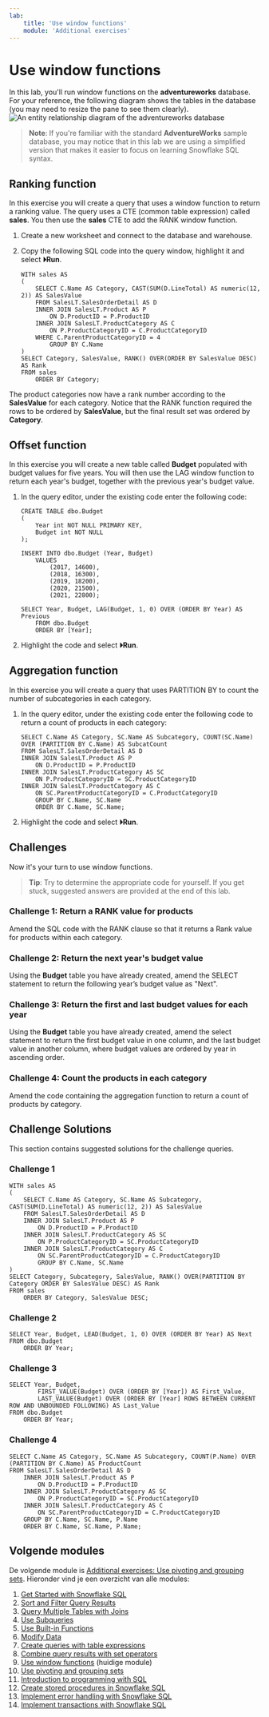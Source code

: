 ```yaml
---
lab:
    title: 'Use window functions'
    module: 'Additional exercises'
---
```

# Use window functions

In this lab, you'll run window functions on the **adventureworks** database. For your reference, the following diagram shows the tables in the database (you may need to resize the pane to see them clearly).
![An entity relationship diagram of the adventureworks database](./Images/adventureworks-erd.png)
> **Note**: If you're familiar with the standard **AdventureWorks** sample database, you may notice that in this lab we are using a simplified version that makes it easier to focus on learning Snowflake SQL syntax.

## Ranking function

In this exercise you will create a query that uses a window function to return a ranking value. The query uses a CTE (common table expression) called **sales**. You then use the **sales** CTE to add the RANK window function.

1. Create a new worksheet and connect to the database and warehouse.
1. Copy the following SQL code into the query window, highlight it and select **&#x23f5;Run**.

    ```
    WITH sales AS
    (
        SELECT C.Name AS Category, CAST(SUM(D.LineTotal) AS numeric(12, 2)) AS SalesValue
        FROM SalesLT.SalesOrderDetail AS D
        INNER JOIN SalesLT.Product AS P
            ON D.ProductID = P.ProductID
        INNER JOIN SalesLT.ProductCategory AS C
            ON P.ProductCategoryID = C.ProductCategoryID
        WHERE C.ParentProductCategoryID = 4
            GROUP BY C.Name
    )
    SELECT Category, SalesValue, RANK() OVER(ORDER BY SalesValue DESC) AS Rank
    FROM sales
        ORDER BY Category;
    ```

The product categories now have a rank number according to the **SalesValue** for each category. Notice that the RANK function required the rows to be ordered by **SalesValue**, but the final result set was ordered by **Category**.

## Offset function

In this exercise you will create a new table called **Budget** populated with budget values for five years. You will then use the LAG window function to return each year's budget, together with the previous year's budget value.  

1. In the query editor, under the existing code enter the following code:

    ```
    CREATE TABLE dbo.Budget
    (
        Year int NOT NULL PRIMARY KEY,
        Budget int NOT NULL
    );

    INSERT INTO dbo.Budget (Year, Budget)
        VALUES
            (2017, 14600),
            (2018, 16300),
            (2019, 18200),
            (2020, 21500),
            (2021, 22800);

    SELECT Year, Budget, LAG(Budget, 1, 0) OVER (ORDER BY Year) AS Previous
        FROM dbo.Budget
        ORDER BY [Year]; 
    ```

1. Highlight the code and select **&#x23f5;Run**.

## Aggregation function

In this exercise you will create a query that uses PARTITION BY to count the number of subcategories in each category.

1. In the query editor, under the existing code enter the following code to return a count of products in each category:

    ```
    SELECT C.Name AS Category, SC.Name AS Subcategory, COUNT(SC.Name) OVER (PARTITION BY C.Name) AS SubcatCount
    FROM SalesLT.SalesOrderDetail AS D
    INNER JOIN SalesLT.Product AS P
        ON D.ProductID = P.ProductID
    INNER JOIN SalesLT.ProductCategory AS SC
        ON P.ProductCategoryID = SC.ProductCategoryID
    INNER JOIN SalesLT.ProductCategory AS C
        ON SC.ParentProductCategoryID = C.ProductCategoryID
        GROUP BY C.Name, SC.Name
        ORDER BY C.Name, SC.Name;
    ```

1. Highlight the code and select **&#x23f5;Run**.

## Challenges

Now it's your turn to use window functions.

> **Tip**: Try to determine the appropriate code for yourself. If you get stuck, suggested answers are provided at the end of this lab.

### Challenge 1: Return a RANK value for products

Amend the SQL code with the RANK clause so that it returns a Rank value for products within each category.

### Challenge 2: Return the next year's budget value

Using the **Budget** table you have already created, amend the SELECT statement to return the following year’s budget value as "Next".

### Challenge 3: Return the first and last budget values for each year

Using the **Budget** table you have already created, amend the select statement to return the first budget value in one column, and the last budget value in another column, where budget values are ordered by year in ascending order.

### Challenge 4: Count the products in each category

Amend the code containing the aggregation function to return a count of products by category.

## Challenge Solutions

This section contains suggested solutions for the challenge queries.

### Challenge 1

```
WITH sales AS
(
    SELECT C.Name AS Category, SC.Name AS Subcategory, CAST(SUM(D.LineTotal) AS numeric(12, 2)) AS SalesValue
    FROM SalesLT.SalesOrderDetail AS D
    INNER JOIN SalesLT.Product AS P
        ON D.ProductID = P.ProductID
    INNER JOIN SalesLT.ProductCategory AS SC
        ON P.ProductCategoryID = SC.ProductCategoryID
    INNER JOIN SalesLT.ProductCategory AS C
        ON SC.ParentProductCategoryID = C.ProductCategoryID
        GROUP BY C.Name, SC.Name
)
SELECT Category, Subcategory, SalesValue, RANK() OVER(PARTITION BY Category ORDER BY SalesValue DESC) AS Rank
FROM sales
    ORDER BY Category, SalesValue DESC;
```

### Challenge 2

```
SELECT Year, Budget, LEAD(Budget, 1, 0) OVER (ORDER BY Year) AS Next
FROM dbo.Budget
    ORDER BY Year;
```

### Challenge 3

```
SELECT Year, Budget,
        FIRST_VALUE(Budget) OVER (ORDER BY [Year]) AS First_Value,
        LAST_VALUE(Budget) OVER (ORDER BY [Year] ROWS BETWEEN CURRENT ROW AND UNBOUNDED FOLLOWING) AS Last_Value
FROM dbo.Budget
    ORDER BY Year;
```

### Challenge 4

```
SELECT C.Name AS Category, SC.Name AS Subcategory, COUNT(P.Name) OVER (PARTITION BY C.Name) AS ProductCount
FROM SalesLT.SalesOrderDetail AS D
    INNER JOIN SalesLT.Product AS P
        ON D.ProductID = P.ProductID
    INNER JOIN SalesLT.ProductCategory AS SC
        ON P.ProductCategoryID = SC.ProductCategoryID
    INNER JOIN SalesLT.ProductCategory AS C
        ON SC.ParentProductCategoryID = C.ProductCategoryID
    GROUP BY C.Name, SC.Name, P.Name
    ORDER BY C.Name, SC.Name, P.Name;
```

## Volgende modules

De volgende module is [Additional exercises: Use pivoting and grouping sets](./09-transform-data.md). Hieronder vind je een overzicht van alle modules:

1. [Get Started with Snowflake SQL](./01-get-started-with-snowflake-sql.md)
2. [Sort and Filter Query Results](./02-filter-sort.md)
3. [Query Multiple Tables with Joins](./03a-joins.md)
4. [Use Subqueries](./03b-subqueries.md)
5. [Use Built-in Functions](./04-built-in-functions.md)
6. [Modify Data](./05-modify-data.md)
7. [Create queries with table expressions](./06-use-table-expressions.md)
8. [Combine query results with set operators](./07-combine-query-results.md)
9. [Use window functions](./08-create-window-query-functions.md) (huidige module)
10. [Use pivoting and grouping sets](./09-transform-data.md)
11. [Introduction to programming with SQL](./10-program-with-sql.md)
12. [Create stored procedures in Snowflake SQL](./11-create-stored-procedures.md)
13. [Implement error handling with Snowflake SQL](./12-implement-error-handling.md)
14. [Implement transactions with Snowflake SQL](./13-implement-transitions-in-tsql.md)
